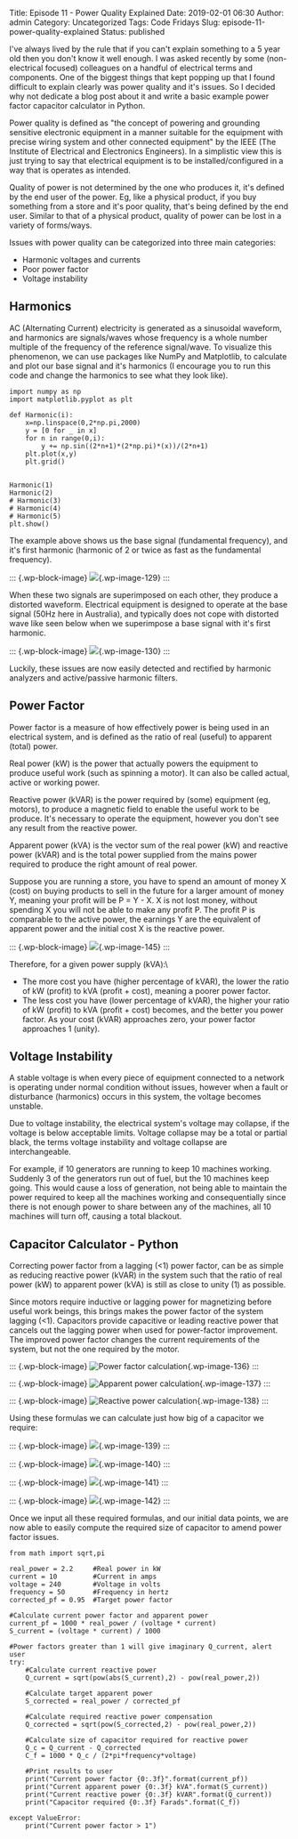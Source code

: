 Title: Episode 11 - Power Quality Explained
Date: 2019-02-01 06:30
Author: admin
Category: Uncategorized
Tags: Code Fridays
Slug: episode-11-power-quality-explained
Status: published

<!-- wp:paragraph -->

I've always lived by the rule that if you can't explain something to a 5 year old then you don't know it well enough. I was asked recently by some (non-electrical focused) colleagues on a handful of electrical terms and components. One of the biggest things that kept popping up that I found difficult to explain clearly was power quality and it's issues. So I decided why not dedicate a blog post about it and write a basic example power factor capacitor calculator in Python.

<!-- /wp:paragraph -->

<!-- wp:paragraph -->

Power quality is defined as "the concept of powering and grounding sensitive electronic equipment in a manner suitable for the equipment with precise wiring system and other connected equipment" by the IEEE (The Institute of Electrical and Electronics Engineers). In a simplistic view this is just trying to say that electrical equipment is to be installed/configured in a way that is operates as intended.

<!-- /wp:paragraph -->

<!-- wp:paragraph -->

Quality of power is not determined by the one who produces it, it's defined by the end user of the power. Eg, like a physical product, if you buy something from a store and it's poor quality, that's being defined by the end user. Similar to that of a physical product, quality of power can be lost in a variety of forms/ways.

<!-- /wp:paragraph -->

<!-- wp:paragraph -->

Issues with power quality can be categorized into three main categories:

<!-- /wp:paragraph -->

<!-- wp:list -->

-   Harmonic voltages and currents
-   Poor power factor
-   Voltage instability

<!-- /wp:list -->

<!-- wp:heading -->

Harmonics
---------

<!-- /wp:heading -->

<!-- wp:paragraph -->

AC (Alternating Current) electricity is generated as a sinusoidal waveform, and harmonics are signals/waves whose frequency is a whole number multiple of the frequency of the reference signal/wave. To visualize this phenomenon, we can use packages like NumPy and Matplotlib, to calculate and plot our base signal and it's harmonics (I encourage you to run this code and change the harmonics to see what they look like).

<!-- /wp:paragraph -->

<!-- wp:syntaxhighlighter/code {"language":"python"} -->

``` {.wp-block-syntaxhighlighter-code}
import numpy as np
import matplotlib.pyplot as plt

def Harmonic(i):
    x=np.linspace(0,2*np.pi,2000)
    y = [0 for _ in x] 
    for n in range(0,i):
        y += np.sin((2*n+1)*(2*np.pi)*(x))/(2*n+1)
    plt.plot(x,y)
    plt.grid()
    

Harmonic(1)
Harmonic(2)
# Harmonic(3)
# Harmonic(4)
# Harmonic(5)
plt.show()
```

<!-- /wp:syntaxhighlighter/code -->

<!-- wp:paragraph -->

The example above shows us the base signal (fundamental frequency), and it's first harmonic (harmonic of 2 or twice as fast as the fundamental frequency).

<!-- /wp:paragraph -->

<!-- wp:image {"id":129,"align":"center"} -->

::: {.wp-block-image}
![](https://i0.wp.com/jmckew.com/wp-content/uploads/2019/01/Harmonic1_2.png?fit=640%2C303&ssl=1){.wp-image-129}
:::

<!-- /wp:image -->

<!-- wp:paragraph -->

When these two signals are superimposed on each other, they produce a distorted waveform. Electrical equipment is designed to operate at the base signal (50Hz here in Australia), and typically does not cope with distorted wave like seen below when we superimpose a base signal with it's first harmonic.

<!-- /wp:paragraph -->

<!-- wp:image {"id":130,"align":"center"} -->

::: {.wp-block-image}
![](https://i2.wp.com/jmckew.com/wp-content/uploads/2019/01/Harmonic1_2_Combined.png?fit=640%2C303&ssl=1){.wp-image-130}
:::

<!-- /wp:image -->

<!-- wp:paragraph -->

Luckily, these issues are now easily detected and rectified by harmonic analyzers and active/passive harmonic filters.

<!-- /wp:paragraph -->

<!-- wp:heading -->

Power Factor
------------

<!-- /wp:heading -->

<!-- wp:paragraph -->

Power factor is a measure of how effectively power is being used in an electrical system, and is defined as the ratio of real (useful) to apparent (total) power.

<!-- /wp:paragraph -->

<!-- wp:paragraph -->

Real power (kW) is the power that actually powers the equipment to produce useful work (such as spinning a motor). It can also be called actual, active or working power.

<!-- /wp:paragraph -->

<!-- wp:paragraph -->

Reactive power (kVAR) is the power required by (some) equipment (eg, motors), to produce a magnetic field to enable the useful work to be produce. It's necessary to operate the equipment, however you don't see any result from the reactive power.

<!-- /wp:paragraph -->

<!-- wp:paragraph -->

Apparent power (kVA) is the vector sum of the real power (kW) and reactive power (kVAR) and is the total power supplied from the mains power required to produce the right amount of real power.

<!-- /wp:paragraph -->

<!-- wp:paragraph -->

Suppose you are running a store, you have to spend an amount of money X (cost) on buying products to sell in the future for a larger amount of money Y, meaning your profit will be P = Y - X. X is not lost money, without spending X you will not be able to make any profit P. The profit P is comparable to the active power, the earnings Y are the equivalent of apparent power and the initial cost X is the reactive power.

<!-- /wp:paragraph -->

<!-- wp:image {"id":145,"align":"center"} -->

::: {.wp-block-image}
![](https://jmckew.com/wp-content/uploads/2019/02/CodeCogsEqn.gif){.wp-image-145}
:::

<!-- /wp:image -->

<!-- wp:paragraph -->

Therefore, for a given power supply (kVA):\

<!-- /wp:paragraph -->

<!-- wp:list -->

-   The more cost you have (higher percentage of kVAR), the lower the ratio of kW (profit) to kVA (profit + cost), meaning a poorer power factor.
-   The less cost you have (lower percentage of kVAR), the higher your ratio of kW (profit) to kVA (profit + cost) becomes, and the better you power factor. As your cost (kVAR) approaches zero, your power factor approaches 1 (unity).

<!-- /wp:list -->

<!-- wp:heading -->

Voltage Instability
-------------------

<!-- /wp:heading -->

<!-- wp:paragraph -->

A stable voltage is when every piece of equipment connected to a network is operating under normal condition without issues, however when a fault or disturbance (harmonics) occurs in this system, the voltage becomes unstable.

<!-- /wp:paragraph -->

<!-- wp:paragraph -->

Due to voltage instability, the electrical system's voltage may collapse, if the voltage is below acceptable limits. Voltage collapse may be a total or partial black, the terms voltage instability and voltage collapse are interchangeable.

<!-- /wp:paragraph -->

<!-- wp:paragraph -->

For example, if 10 generators are running to keep 10 machines working. Suddenly 3 of the generators run out of fuel, but the 10 machines keep going. This would cause a loss of generation, not being able to maintain the power required to keep all the machines working and consequentially since there is not enough power to share between any of the machines, all 10 machines will turn off, causing a total blackout.

<!-- /wp:paragraph -->

<!-- wp:heading -->

Capacitor Calculator - Python
-----------------------------

<!-- /wp:heading -->

<!-- wp:paragraph -->

Correcting power factor from a lagging (\<1) power factor, can be as simple as reducing reactive power (kVAR) in the system such that the ratio of real power (kW) to apparent power (kVA) is still as close to unity (1) as possible.

<!-- /wp:paragraph -->

<!-- wp:paragraph -->

Since motors require inductive or lagging power for magnetizing before useful work beings, this brings makes the power factor of the system lagging (\<1). Capacitors provide capacitive or leading reactive power that cancels out the lagging power when used for power-factor improvement. The improved power factor changes the current requirements of the system, but not the one required by the motor.

<!-- /wp:paragraph -->

<!-- wp:image {"id":136,"align":"center"} -->

::: {.wp-block-image}
![Power factor calculation](https://jmckew.com/wp-content/uploads/2019/01/CodeCogsEqn-1-1.gif){.wp-image-136}
:::

<!-- /wp:image -->

<!-- wp:image {"id":137,"align":"center"} -->

::: {.wp-block-image}
![Apparent power calculation](https://jmckew.com/wp-content/uploads/2019/01/CodeCogsEqn-2.gif){.wp-image-137}
:::

<!-- /wp:image -->

<!-- wp:image {"id":138,"align":"center"} -->

::: {.wp-block-image}
![Reactive power calculation](https://jmckew.com/wp-content/uploads/2019/01/CodeCogsEqn-3.gif){.wp-image-138}
:::

<!-- /wp:image -->

<!-- wp:paragraph -->

Using these formulas we can calculate just how big of a capacitor we require:

<!-- /wp:paragraph -->

<!-- wp:image {"id":139,"align":"center"} -->

::: {.wp-block-image}
![](https://jmckew.com/wp-content/uploads/2019/01/CodeCogsEqn-4.gif){.wp-image-139}
:::

<!-- /wp:image -->

<!-- wp:image {"id":140,"align":"center"} -->

::: {.wp-block-image}
![](https://jmckew.com/wp-content/uploads/2019/01/CodeCogsEqn-5.gif){.wp-image-140}
:::

<!-- /wp:image -->

<!-- wp:image {"id":141,"align":"center"} -->

::: {.wp-block-image}
![](https://jmckew.com/wp-content/uploads/2019/01/CodeCogsEqn-6.gif){.wp-image-141}
:::

<!-- /wp:image -->

<!-- wp:image {"id":142,"align":"center"} -->

::: {.wp-block-image}
![](https://jmckew.com/wp-content/uploads/2019/01/CodeCogsEqn-7.gif){.wp-image-142}
:::

<!-- /wp:image -->

<!-- wp:paragraph -->

Once we input all these required formulas, and our initial data points, we are now able to easily compute the required size of capacitor to amend power factor issues.

<!-- /wp:paragraph -->

<!-- wp:syntaxhighlighter/code {"language":"python"} -->

``` {.wp-block-syntaxhighlighter-code}
from math import sqrt,pi

real_power = 2.2     #Real power in kW
current = 10         #Current in amps
voltage = 240        #Voltage in volts
frequency = 50       #Frequency in hertz
corrected_pf = 0.95  #Target power factor

#Calculate current power factor and apparent power
current_pf = 1000 * real_power / (voltage * current)
S_current = (voltage * current) / 1000

#Power factors greater than 1 will give imaginary Q_current, alert user
try:
    #Calculate current reactive power
    Q_current = sqrt(pow(abs(S_current),2) - pow(real_power,2))

    #Calculate target apparent power
    S_corrected = real_power / corrected_pf

    #Calculate required reactive power compensation
    Q_corrected = sqrt(pow(S_corrected,2) - pow(real_power,2))

    #Calculate size of capacitor required for reactive power
    Q_c = Q_current - Q_corrected
    C_f = 1000 * Q_c / (2*pi*frequency*voltage)

    #Print results to user
    print("Current power factor {0:.3f}".format(current_pf))
    print("Current apparent power {0:.3f} kVA".format(S_current))
    print("Current reactive power {0:.3f} kVAR".format(Q_current))
    print("Capacitor required {0:.3f} Farads".format(C_f))

except ValueError:
    print("Current power factor > 1")
```

<!-- /wp:syntaxhighlighter/code -->
